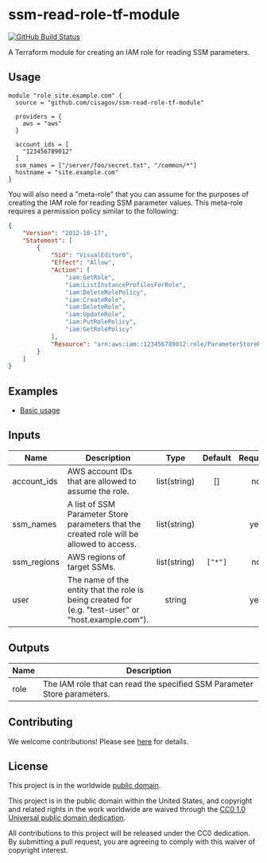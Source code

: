 # ssm-read-role-tf-module #

[![GitHub Build Status](https://github.com/cisagov/ssm-read-role-tf-module/workflows/build/badge.svg)](https://github.com/cisagov/ssm-read-role-tf-module/actions)

A Terraform module for creating an IAM role for reading SSM parameters.

## Usage ##

```hcl
module "role_site.example.com" {
  source = "github.com/cisagov/ssm-read-role-tf-module"

  providers = {
    aws = "aws"
  }

  account_ids = [
    "123456789012"
  ]
  ssm_names = ["/server/foo/secret.txt", "/common/*"]
  hostname = "site.example.com"
}
```

You will also need a "meta-role" that you can assume for the purposes
of creating the IAM role for reading SSM parameter values.
This meta-role requires a permission policy similar to the following:

```json
{
    "Version": "2012-10-17",
    "Statement": [
        {
            "Sid": "VisualEditor0",
            "Effect": "Allow",
            "Action": [
                "iam:GetRole",
                "iam:ListInstanceProfilesForRole",
                "iam:DeleteRolePolicy",
                "iam:CreateRole",
                "iam:DeleteRole",
                "iam:UpdateRole",
                "iam:PutRolePolicy",
                "iam:GetRolePolicy"
            ],
            "Resource": "arn:aws:iam::123456789012:role/ParameterStoreReadOnly-*"
        }
    ]
}
```

## Examples ##

* [Basic usage](https://github.com/cisagov/ssm-read-role-tf-module/tree/develop/examples/basic_usage)

## Inputs ##

| Name | Description | Type | Default | Required |
|------|-------------|:----:|:-------:|:--------:|
| account_ids | AWS account IDs that are allowed to assume the role. | list(string) | [] | no |
| ssm_names | A list of SSM Parameter Store parameters that the created role will be allowed to access. | list(string) | | yes |
| ssm_regions | AWS regions of target SSMs. | list(string) | `["*"]` | no |
| user | The name of the entity that the role is being created for (e.g. "test-user" or "host.example.com"). | string | | yes |

## Outputs ##

| Name | Description |
|------|-------------|
| role | The IAM role that can read the specified SSM Parameter Store parameters. |

## Contributing ##

We welcome contributions!  Please see [here](CONTRIBUTING.md) for
details.

## License ##

This project is in the worldwide [public domain](LICENSE).

This project is in the public domain within the United States, and
copyright and related rights in the work worldwide are waived through
the [CC0 1.0 Universal public domain
dedication](https://creativecommons.org/publicdomain/zero/1.0/).

All contributions to this project will be released under the CC0
dedication. By submitting a pull request, you are agreeing to comply
with this waiver of copyright interest.
